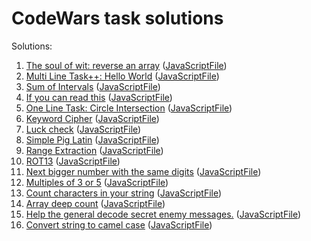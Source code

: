 # CodeWars task solutions

Solutions:
1. [The soul of wit: reverse an array](https://www.codewars.com/kata/reverse-it-quickly) ([JavaScriptFile](https://github.com/i0rdan/codewars-tasks/blob/main/solutions/reverse-array.js))
2. [Multi Line Task++: Hello World](https://www.codewars.com/kata/5935558a32fb828aad001213) ([JavaScriptFile](https://github.com/i0rdan/codewars-tasks/blob/main/solutions/multi-line-hello-world.js))
3. [Sum of Intervals](https://www.codewars.com/kata/52b7ed099cdc285c300001cd) ([JavaScriptFile](https://github.com/i0rdan/codewars-tasks/blob/main/solutions/sum-of-intervals.js))
4. [If you can read this](https://www.codewars.com/kata/586538146b56991861000293) ([JavaScriptFile](https://github.com/i0rdan/codewars-tasks/blob/main/solutions/if-you-can-read-this.js))
5. [One Line Task: Circle Intersection](https://www.codewars.com/kata/5908242330e4f567e90000a3) ([JavaScriptFile](https://github.com/i0rdan/codewars-tasks/blob/main/solutions/one-line-circle-intersection.js))
6. [Keyword Cipher](https://www.codewars.com/kata/57241cafef90082e270012d8) ([JavaScriptFile](https://github.com/i0rdan/codewars-tasks/blob/main/solutions/keyword-cipher.js))
7. [Luck check](https://www.codewars.com/kata/5314b3c6bb244a48ab00076c) ([JavaScriptFile](https://github.com/i0rdan/codewars-tasks/blob/main/solutions/luck-check.js))
8. [Simple Pig Latin](https://www.codewars.com/kata/520b9d2ad5c005041100000f) ([JavaScriptFile](https://github.com/i0rdan/codewars-tasks/blob/main/solutions/simple-pig-latin.js))
9. [Range Extraction](https://www.codewars.com/kata/51ba717bb08c1cd60f00002f) ([JavaScriptFile](https://github.com/i0rdan/codewars-tasks/blob/main/solutions/range-extraction.js))
10. [ROT13](https://www.codewars.com/kata/52223df9e8f98c7aa7000062) ([JavaScriptFile](https://github.com/i0rdan/codewars-tasks/blob/main/solutions/rot-13.js))
11. [Next bigger number with the same digits](https://www.codewars.com/kata/55983863da40caa2c900004e) ([JavaScriptFile](https://github.com/i0rdan/codewars-tasks/blob/main/solutions/next-bigger-number.js))
12. [Multiples of 3 or 5](https://www.codewars.com/kata/514b92a657cdc65150000006) ([JavaScriptFile](https://github.com/i0rdan/codewars-tasks/blob/main/solutions/multiples-of-3-or-5.js))
13. [Count characters in your string](https://www.codewars.com/kata/52efefcbcdf57161d4000091) ([JavaScriptFile](https://github.com/i0rdan/codewars-tasks/blob/main/solutions/count-chars-in-string.js))
14. [Array deep count](https://www.codewars.com/kata/596f72bbe7cd7296d1000029) ([JavaScriptFile](https://github.com/i0rdan/codewars-tasks/blob/main/solutions/array-deep-count.js))
15. [Help the general decode secret enemy messages.](https://www.codewars.com/kata/52cf02cd825aef67070008fa) ([JavaScriptFile](https://github.com/i0rdan/codewars-tasks/blob/main/solutions/decode-message.js))
16. [Convert string to camel case](https://www.codewars.com/kata/517abf86da9663f1d2000003) ([JavaScriptFile](https://github.com/i0rdan/codewars-tasks/blob/main/solutions/string-to-camel-case.js))
